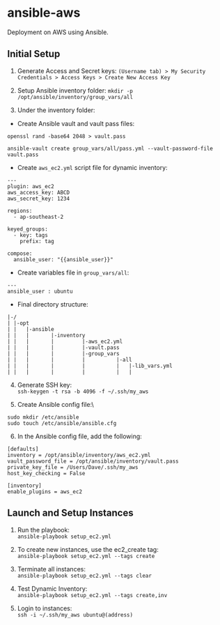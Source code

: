 # ansible-aws
Deployment on AWS using Ansible.

## Initial Setup
1. Generate Access and Secret keys:
`(Username tab) > My Security Credentials > Access Keys > Create New Access Key`

2. Setup Ansible inventory folder:
`mkdir -p /opt/ansible/inventory/group_vars/all`

3. Under the inventory folder:
  * Create Ansible vault and vault pass files:
  ```
  openssl rand -base64 2048 > vault.pass
  
  ansible-vault create group_vars/all/pass.yml --vault-password-file vault.pass
  ```
  
  * Create `aws_ec2.yml` script file for dynamic inventory:
  ```
  ---
  plugin: aws_ec2
  aws_access_key: ABCD
  aws_secret_key: 1234

  regions:
    - ap-southeast-2

  keyed_groups:
    - key: tags
      prefix: tag

  compose:
    ansible_user: "{{ansible_user}}"
  ```
  
  * Create variables file in `group_vars/all`:
  ```
  ---
  ansible_user : ubuntu
  ```
  
  * Final directory structure:
  ```
  |-/
  | |-opt
  | |   |-ansible
  | |   |       |-inventory
  | |   |       |         |-aws_ec2.yml
  | |   |       |         |-vault.pass
  | |   |       |         |-group_vars
  | |   |       |         |          |-all
  | |   |       |         |          |   |-lib_vars.yml
  | |   |       |         |          |   |
```
  
4. Generate SSH key:\
`ssh-keygen -t rsa -b 4096 -f ~/.ssh/my_aws`

5. Create Ansible config file:\
```
sudo mkdir /etc/ansible
sudo touch /etc/ansible/ansible.cfg
```

6. In the Ansible config file, add the following:
```
[defaults]
inventory = /opt/ansible/inventory/aws_ec2.yml
vault_password_file = /opt/ansible/inventory/vault.pass
private_key_file = /Users/Dave/.ssh/my_aws
host_key_checking = False

[inventory]
enable_plugins = aws_ec2
```

## Launch and Setup Instances

1. Run the playbook:\
`ansible-playbook setup_ec2.yml`

2. To create new instances, use the ec2_create tag:\
`ansible-playbook setup_ec2.yml --tags create`

3. Terminate all instances:\
`ansible-playbook setup_ec2.yml --tags clear`

4. Test Dynamic Inventory:\
`ansible-playbook setup_ec2.yml --tags create,inv`

5. Login to instances:\
`ssh -i ~/.ssh/my_aws ubuntu@(address)`

